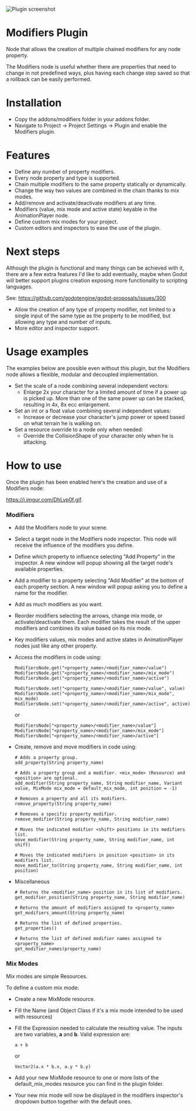 ![Plugin screenshot](https://i.imgur.com/NtjyHaA.gif)
# Modifiers Plugin

Node that allows the creation of multiple chained modifiers for any node property.

The Modifiers node is useful whether there are properties that need to change in not predefined ways, plus having each change step saved so that a rollback can be easily performed.

# Installation
- Copy the addons/modifiers folder in your addons folder.
- Navigate to Project -> Project Settings -> Plugin and enable the Modifiers plugin.

# Features
- Define any number of property modifiers.
- Every node property and type is supported.
- Chain multiple modifiers to the same property statically or dynamically.
- Change the way two values are combined in the chain thanks to mix modes.
- Add/remove and activate/deactivate modifiers at any time.
- Modifiers (value, mix mode and active state) keyable in the AnimationPlayer node.
- Define custom mix modes for your project.
- Custom editors and inspectors to ease the use of the plugin.

# Next steps
Although the plugin is functional and many things can be achieved with it, there are a few extra features I'd like to add eventually, maybe when Godot will better support plugins creation exposing more functionality to scripting languages.

See: https://github.com/godotengine/godot-proposals/issues/300

- Allow the creation of any type of property modifier, not limited to a single input of the same type as the property to be modified, but allowing any type and number of inputs.
- More editor and inspector support.

# Usage examples

The examples below are possible even without this plugin, but the Modifiers node allows a flexible, modular and decoupled implementation.

- Set the scale of a node combining several independent vectors:
  - Enlarge 2x your character for a limited amount of time if a power up is picked up.
    More than one of the same power up can be stacked, resulting in 4x, 8x ecc enlargement.
- Set an int or a float value combining several independent values:
  - Increase or decrease your character's jump power or speed based on what terrain he is walking on.
- Set a resource override to a node only when needed:
  - Override the CollisionShape of your character only when he is attacking.

# How to use
Once the plugin has been enabled here's the creation and use of a Modifiers node:

https://i.imgur.com/DhLvp0f.gif.

### Modifiers
- Add the Modifiers node to your scene.
- Select a target node in the Modifiers node inspector.
  This node will receive the influence of the modifiers you define.
- Define which property to influence selecting "Add Property" in the inspector.
  A new window will popup showing all the target node's available properties.
- Add a modifier to a property selecting "Add Modifier" at the bottom of each property section.
  A new window will popup asking you to define a name for the modifier.
- Add as much modifiers as you want.
- Reorder modifiers selecting the arrows, change mix mode, or activate/deactivate them.
  Each modifier takes the result of the upper modifiers and combines its value based on its mix mode.
- Key modifiers values, mix modes and active states in AnimationPlayer nodes just like any other property.
 
- Access the modifiers in code using:

  ```
  ModifiersNode.get("<property_name>/<modifier_name>/value")
  ModifiersNode.get("<property_name>/<modifier_name>/mix_mode")
  ModifiersNode.get("<property_name>/<modifier_name>/active")
  
  ModifiersNode.set("<property_name>/<modifier_name>/value", value)
  ModifiersNode.set("<property_name>/<modifier_name>/mix_mode", mix_mode)
  ModifiersNode.set("<property_name>/<modifier_name>/active", active)
  ```
  
  or
  
  ```
  ModifiersNode["<property_name>/<modifier_name>/value"]
  ModifiersNode["<property_name>/<modifier_name>/mix_mode"]
  ModifiersNode["<property_name>/<modifier_name>/active"]
  ```
- Create, remove and move modifiers in code using:

  ```
  # Adds a property group.
  add_property(String property_name)
  
  # Adds a property group and a modifier. <mix_mode> (Resource) and <position> are optional.
  add_modifier(String property_name, String modifier_name, Variant value, MixMode mix_mode = default_mix_mode, int position = -1)
  
  # Removes a property and all its modifiers.
  remove_property(String property_name)
  
  # Removes a specific property modifier.
  remove_modifier(String property_name, String modifier_name)
  
  # Moves the indicated modifier <shift> positions in its modifiers list. 
  move_modifier(String property_name, String modifier_name, int shift)
  
  # Moves the indicated modifiers in position <position> in its modifiers list.
  move_modifier_to(String property_name, String modifier_name, int position)
  ```
- Miscellaneous
  ```
  # Returns the <modifier_name> position in its list of modifiers.
  get_modifier_position(String property_name, String modifier_name)
  
  # Returns the amount of modifiers assigned to <property_name>
  get_modifiers_amount(String property_name)
  
  # Returns the list of defined properties.
  get_properties()
  
  # Returns the list of defined modifier names assigned to <property_name>
  get_modifier_names(property_name)
  ```

### Mix Modes
Mix modes are simple Resources.

To define a custom mix mode:
- Create a new MixMode resource.
- Fill the Name (and Object Class if it's a mix mode intended to be used with resources)
- Fill the Expression needed to calculate the resulting value.
  The inputs are two variables, **a** and **b**.
  Valid expression are:
  
  `a + b`
  
  or
  
  `Vector2(a.x * b.x, a.y * b.y)`
- Add your new MixMode resource to one or more lists of the default_mix_modes resource you can find in the plugin folder.
- Your new mix mode will now be displayed in the modifiers inspector's dropdown button together with the default ones.
